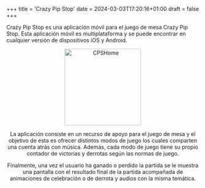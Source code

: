 +++
title = 'Crazy Pip Stop'
date = 2024-03-03T17:20:16+01:00
draft = false
+++

Crazy Pip Stop es una aplicación móvil para el juego de mesa Crazy Pip Stop. Esta aplicación móvil es multiplataforma y se puede encontrar en cualquier versión de dispositivos iOS y Android.

<div style="text-align: center;">
<img src="../../images/home-cps-portrait.png"  alt="CPSHome" width="200"/>
<div>

La aplicación consiste en un recurso de apoyo para el juego de mesa y el objetivo de esta es ofrecer distintos modos de juego los cuales comparten una cuenta atrás con música. Además, cada modo de juego tiene su propio contador de victorias y derrotas según las normas de juego.

Finalmente, una vez el usuario ha ganado o perdido la partida se le muestra una pantalla con el resultado final de la partida acompañada de animaciones de celebración o de derrota y audios con la misma temática.
